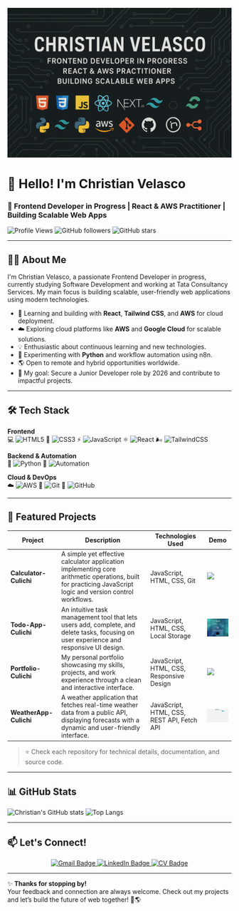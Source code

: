 ![Banner](banner.png)

# 👋 Hello! I'm Christian Velasco

### 🚀 Frontend Developer in Progress | React & AWS Practitioner | Building Scalable Web Apps

![Profile Views](https://komarev.com/ghpvc/?username=ByCulichi&label=Profile%20views&color=0e75b6&style=flat)
![GitHub followers](https://img.shields.io/github/followers/ByCulichi?style=social)
![GitHub stars](https://img.shields.io/github/stars/ByCulichi?style=social)

---

## 👨‍💻 About Me

I'm Christian Velasco, a passionate Frontend Developer in progress, currently studying Software Development and working at Tata Consultancy Services. My main focus is building scalable, user-friendly web applications using modern technologies.

- 🚀 Learning and building with **React**, **Tailwind CSS**, and **AWS** for cloud deployment.
- ☁️ Exploring cloud platforms like **AWS** and **Google Cloud** for scalable solutions.
- 💡 Enthusiastic about continuous learning and new technologies.
- 🐍 Experimenting with **Python** and workflow automation using n8n.
- 🌎 Open to remote and hybrid opportunities worldwide.
- 🎯 My goal: Secure a Junior Developer role by 2026 and contribute to impactful projects.

---

## 🛠️ Tech Stack

**Frontend**  
💻 ![HTML5](https://img.shields.io/badge/HTML5-E34F26?style=for-the-badge&logo=html5&logoColor=white)
🎨 ![CSS3](https://img.shields.io/badge/CSS3-1572B6?style=for-the-badge&logo=css3&logoColor=white)
⚡ ![JavaScript](https://img.shields.io/badge/JavaScript-F7DF1E?style=for-the-badge&logo=javascript&logoColor=black)
⚛️ ![React](https://img.shields.io/badge/React-61DAFB?style=for-the-badge&logo=react&logoColor=black)
🌬️ ![TailwindCSS](https://img.shields.io/badge/TailwindCSS-06B6D4?style=for-the-badge&logo=tailwindcss&logoColor=white)

**Backend & Automation**  
🐍 ![Python](https://img.shields.io/badge/Python-3776AB?style=for-the-badge&logo=python&logoColor=white)
🤖 ![Automation](https://img.shields.io/badge/Automation-Workflow-green?style=for-the-badge)

**Cloud & DevOps**  
☁️ ![AWS](https://img.shields.io/badge/AWS-FF9900?style=for-the-badge&logo=amazonaws&logoColor=white)
🔧 ![Git](https://img.shields.io/badge/Git-F05032?style=for-the-badge&logo=git&logoColor=white)
🐙 ![GitHub](https://img.shields.io/badge/GitHub-181717?style=for-the-badge&logo=github&logoColor=white)

---

## 📂 Featured Projects

| Project                  | Description                                                                                                                                   | Technologies Used                                       | Demo |
|--------------------------|-----------------------------------------------------------------------------------------------------------------------------------------------|---------------------------------------------------------|------|
| **Calculator-Culichi**   | A simple yet effective calculator application implementing core arithmetic operations, built for practicing JavaScript logic and version control workflows. | JavaScript, HTML, CSS, Git                              | <img src="https://github.com/ByCulichi/Calculator-Culichi/blob/main/calculator.gif" width="120px"> |
| **Todo-App-Culichi**     | An intuitive task management tool that lets users add, complete, and delete tasks, focusing on user experience and responsive UI design.               | JavaScript, HTML, CSS, Local Storage                    | <img src="https://github.com/ByCulichi/Todo-App-Culichi/blob/main/Todoapp.gif" width="120px"> |
| **Portfolio-Culichi**    | My personal portfolio showcasing my skills, projects, and work experience through a clean and interactive interface.                                   | JavaScript, HTML, CSS, Responsive Design                | <img src="https://github.com/ByCulichi/Portfolio-Culichi/blob/main/Portfolio.gif" width="120px"> |
| **WeatherApp-Culichi**   | A weather application that fetches real-time weather data from a public API, displaying forecasts with a dynamic and user-friendly interface.          | JavaScript, HTML, CSS, REST API, Fetch API              | <img src="https://github.com/ByCulichi/WeatherApp-Culichi/blob/main/Weatherapp.gif" width="120px"> |


> ⭐ Check each repository for technical details, documentation, and source code.

---

## 📊 GitHub Stats

![Christian's GitHub stats](https://github-readme-stats.vercel.app/api?username=ByCulichi&show_icons=true&theme=dark)
![Top Langs](https://github-readme-stats.vercel.app/api/top-langs/?username=ByCulichi&layout=compact&theme=dark)

---

## 📫 Let's Connect!

<div align="center">
  <a href="mailto:culichi2603@gmail.com">
    <img src="https://img.shields.io/badge/Gmail-culichi2603@gmail.com-D14836?style=for-the-badge&logo=gmail&logoColor=white" alt="Gmail Badge"/>
  </a>
  <a href="https://mx.linkedin.com/in/christian-armando-velasco-estrada-a24590382/en">
    <img src="https://img.shields.io/badge/LinkedIn-Christian%20Velasco-0A66C2?style=for-the-badge&logo=linkedin&logoColor=white" alt="LinkedIn Badge"/>
  </a>
  <a href="https://drive.google.com/file/d/1ieN1Mwwa62KNdgYXmk5VDlpYOZbcLEvE/view?usp=sharing" target="[_blank]">
    <img src="https://img.shields.io/badge/CV-Download-green?style=for-the-badge&logo=adobeacrobatreader&logoColor=white" alt="CV Badge"/>
  </a>
</div>

---

✨ **Thanks for stopping by!**  
Your feedback and connection are always welcome. Check out my projects and let’s build the future of web together! 🚀🌎

